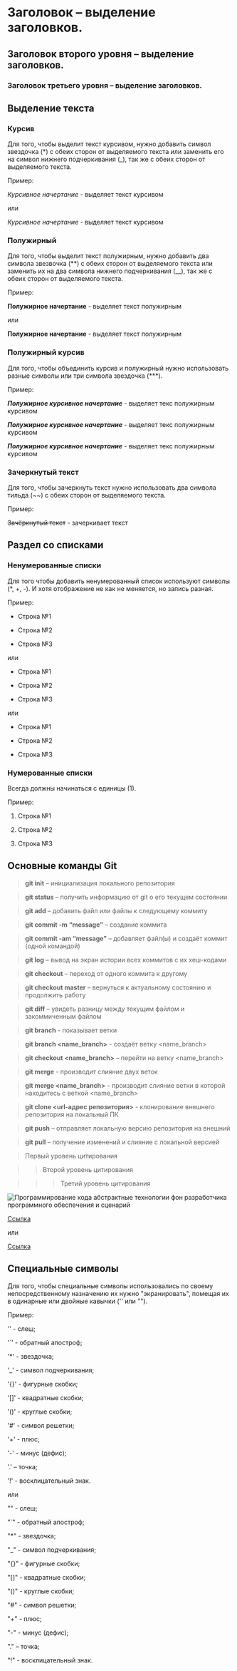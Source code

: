 # Заголовок – выделение заголовков.

## Заголовок второго уровня – выделение заголовков.

### Заголовок третьего уровня – выделение заголовков.

## Выделение текста

### Курсив

Для того, чтобы выделит текст курсивом, нужно добавить символ звездочка (*) с обеих сторон от выделяемого текста или заменить его на символ нижнего подчеркивания (_), так же с обеих сторон от выделяемого текста.

Пример:

*Курсивное начертание* - выделяет текст курсивом

или

_Курсивное начертание_ - выделяет текст курсивом

### Полужирный

Для того, чтобы выделит текст полужирным, нужно добавить два символа звезвочка (**) с обеих сторон от выделяемого текста или заменить их на два символа нижнего подчеркивания (__), так же с обеих сторон от выделяемого текста.

Пример:

**Полужирное начертание** - выделяет текст полужирным

или

__Полужирное начертание__ - выделяет текст полужирным

### Полужирный курсив

Для того, чтобы объединить курсив и полужирный нужно использовать разные символы или три символа звездочка (***).

Пример:

__*Полужирное курсивное начертание*__ - выделяет текс полужирным курсивом

**_Полужирное курсивное начертание_** - выделяет текс полужирным курсивом

***Полужирное курсивное начертание*** - выделяет текс полужирным курсивом

### Зачеркнутый текст

Для того, чтобы зачеркнуть текст нужно использовать два символа тильда (~~) с обеих сторон от выделяемого текста.

Пример:

~~Зачёркнутый текст~~ - зачеркивает текст

## Раздел со списками

### Ненумерованные списки

Для того чтобы добавить ненумерованный список используют символы (*, +, -). И хотя отображение не как не меняется, но запись разная.

Пример:

* Строка №1

* Строка №2

* Строка №3

или 

+ Строка №1

+ Строка №2

+ Строка №3

или

- Строка №1

- Строка №2

- Строка №3

### Нумерованные списки

 Всегда должны начинаться с единицы (1).

 Пример:

1. Строка №1

2. Строка №2

3. Строка №3

## Основные команды Git

> **git init** – инициализация локального репозитория

> **git status** – получить информацию от git о его текущем состоянии

> **git add** – добавить файл или файлы к следующему коммиту

> **git commit -m “message”** – создание коммита

> **git commit -am “message”** – добавляет файл(ы) и создаёт коммит (одной командой)

> **git log** – вывод на экран истории всех коммитов с их хеш-кодами

> **git checkout** – переход от одного коммита к другому

> **git checkout master** – вернуться к актуальному состоянию и продолжить работу

> **git diff** – увидеть разницу между текущим файлом и закоммиченным файлом

> **git branch** - показывает ветки

> **git branch <name_branch>** - создаёт ветку <name_branch>

> **git checkout <name_branch>** – перейти на ветку <name_branch>

> **git merge** - производит слияние двух веток

> **git merge <name_branch>** - производит слияние ветки в которой находитесь с веткой <name_branch>

> **git clone <url-адрес репозитория>** - клонирование внешнего репозитория на  локальный ПК

> **git push** – отправляет локальную версию репозитория на внешний

> **git pull** – получение изменений и слияние с локальной версией

> Первый уровень цитирования

>> Второй уровень цитирования

>>> Третий уровень цитирования

![Программирование кода абстрактные технологии фон разработчика программного обеспечения и сценарий](https://img.freepik.com/premium-photo/programming-code-abstract-technology-background-of-software-developer-and-computer-script_34663-31.jpg?w=1380 "Код")

 [Ссылка](https://gist.github.com/timseriakov/3ca738c41e417fde5731e0a97e8c1356#Links "Необязательная подсказка на ссылку")

 или

 [Ссылка][id] 

 [id]: https://gist.github.com/timseriakov/3ca738c41e417fde5731e0a97e8c1356#Links

 ## Специальные символы

 Для того, чтобы специальные символы использовались по своему непосредственному назначению их нужно "экранировать", помещая их в одинарные или двойные кавычки ('' или "").

 Пример:

'\' - слеш;

'`' - обратный апостроф;

'*' - звездочка;

'_' - символ подчеркивания;

'{}' - фигурные скобки;

'[]' - квадратные скобки;

'()' - круглые скобки;

'#' - символ решетки;

'+' - плюс;

'-' - минус (дефис);

'.' – точка;

'!' - восклицательный знак.

или 

"\" - слеш;

"`" - обратный апостроф;

"*" - звездочка;

"_" - символ подчеркивания;

"{}" - фигурные скобки;

"[]" - квадратные скобки;

"()" - круглые скобки;

"#" - символ решетки;

"+" - плюс;

"-" - минус (дефис);

"." – точка;

"!" - восклицательный знак.